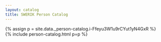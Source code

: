 ```yaml
---
layout: catalog
title: SWERIK Person Catalog
---
```

{% assign p = site.data._person-catalog.i-Ffeyu3W1u9rCYut1yN4GxR %}
{% include person-catalog.html p=p %}


